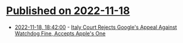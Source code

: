 # [Published on 2022-11-18](index.md)

* [2022-11-18, 18:42:00](https://tech.slashdot.org/story/22/11/18/1838206/italy-court-rejects-googles-appeal-against-watchdog-fine-accepts-apples-one?utm_source=rss1.0mainlinkanon&utm_medium=feed) - [Italy Court Rejects Google's Appeal Against Watchdog Fine, Accepts Apple's One](https://tech.slashdot.org/story/22/11/18/1838206/italy-court-rejects-googles-appeal-against-watchdog-fine-accepts-apples-one?utm_source=rss1.0mainlinkanon&utm_medium=feed)

